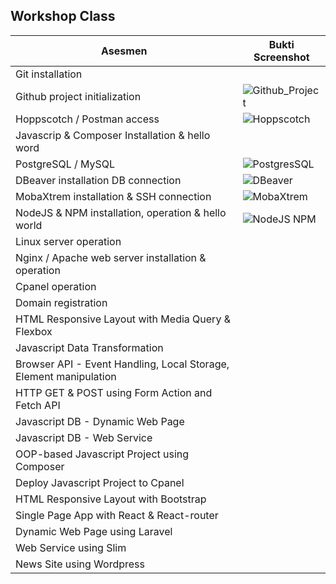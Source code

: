## Workshop Class

Asesmen| Bukti Screenshot
---|---
Git installation | 
Github project initialization | ![Github_Project](https://user-images.githubusercontent.com/112858041/209049447-52c21694-84e5-4e69-bec8-9d3ba4a6ee1f.png)
Hoppscotch / Postman access | ![Hoppscotch](https://user-images.githubusercontent.com/112858041/209047255-c26c428e-d4dd-450d-99ed-a1ef336e1873.png)
Javascrip & Composer Installation & hello word |
PostgreSQL / MySQL | ![PostgresSQL](https://user-images.githubusercontent.com/112858041/209044606-d1c6ed1c-f5bf-4e18-918a-277ac092ebd2.png)
DBeaver installation DB connection | ![DBeaver](https://user-images.githubusercontent.com/112858041/209045635-34f07919-ad1d-4c28-b3d7-a45629161f57.png)
MobaXtrem installation & SSH connection | ![MobaXtrem](https://user-images.githubusercontent.com/112858041/209047972-1c67ed9f-15f7-46dc-9c8a-ee560f4d9ca0.png)
NodeJS & NPM installation, operation & hello world | ![NodeJS NPM](https://user-images.githubusercontent.com/112858041/209049231-7e50cb70-b568-4a4e-bef0-5d90d2bbcb3b.png)
Linux server operation |
Nginx / Apache web server installation & operation |
Cpanel operation |
Domain registration |
HTML Responsive Layout with Media Query & Flexbox |
Javascript Data Transformation |
Browser API - Event Handling, Local Storage, Element manipulation |
HTTP GET & POST using Form Action and Fetch API |
Javascript DB - Dynamic Web Page |
Javascript DB - Web Service |
OOP-based Javascript Project using Composer |
Deploy Javascript Project to Cpanel |
HTML Responsive Layout with Bootstrap |
Single Page App with React & React-router |
Dynamic Web Page using Laravel |
Web Service using Slim |
News Site using Wordpress |
